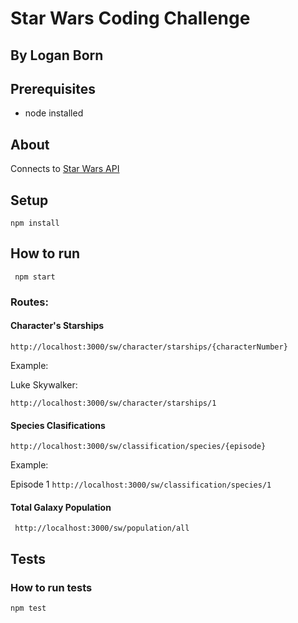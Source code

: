 # Star Wars Coding Challenge
## By Logan Born

## Prerequisites
 - node installed

## About
Connects to [Star Wars API](https://swapi.dev/documentation#intro)

## Setup
``` npm install ```

## How to run
``` npm start```

### Routes: 
#### Character's Starships

```http://localhost:3000/sw/character/starships/{characterNumber}```

Example: 

Luke Skywalker:

 ```http://localhost:3000/sw/character/starships/1```

#### Species Clasifications

``` http://localhost:3000/sw/classification/species/{episode} ```

Example:

Episode 1
``` http://localhost:3000/sw/classification/species/1 ```

#### Total Galaxy Population

``` http://localhost:3000/sw/population/all```

## Tests
### How to run tests
``` npm test ```




